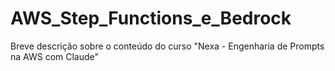 # AWS_Step_Functions_e_Bedrock
Breve descrição sobre o conteúdo do curso "Nexa - Engenharia de Prompts na AWS com Claude"
